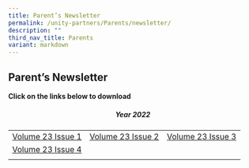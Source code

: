 ```yaml
---
title: Parent’s Newsletter
permalink: /unity-partners/Parents/newsletter/
description: ""
third_nav_title: Parents
variant: markdown
---
```

## Parent’s Newsletter

**Click on the links below to download**

##### <center>Year 2022</center>

|  |  |  |
|:---:|---|---|
| [Volume 23 Issue 1](https://issuu.com/unitysec.coc/docs/t1_2022_newsletter) | [Volume 23 Issue 2](https://go.gov.sg/uss-newsletter-t2-2022) | [Volume 23 Issue 3](https://go.gov.sg/uss-newsletter-t3-2022) |
| [Volume 23 Issue 4](https://go.gov.sg/uss-newsletter-t4-2022) |  |  |
|  |  |  |

